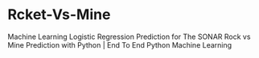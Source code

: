 # Rcket-Vs-Mine
Machine Learning Logistic Regression Prediction for 
The SONAR Rock vs Mine Prediction with Python | End To End Python Machine Learning
